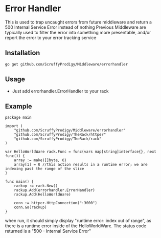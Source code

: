 # Error Handler
This is used to trap uncaught errors from future middleware and return a 500 Internal Service Error instead of nothing
Previous Middleware are typically used to filter the error into something more presentable, and/or report the error to your error tracking service

## Installation
`go get github.com/ScruffyProdigy/Middleware/errorhandler`

## Usage

* Just add errorhandler.ErrorHandler to your rack

## Example

	package main

	import (
		"github.com/ScruffyProdigy/Middleware/errorhandler"
		"github.com/ScruffyProdigy/TheRack/httper"
		"github.com/ScruffyProdigy/TheRack/rack"
	)

	var HelloWorldWare rack.Func = func(vars map[string]interface{}, next func()) {
		array := make([]byte, 0)
		array[1] = 0 //this action results in a runtime error; we are indexing past the range of the slice
	}

	func main() {
		rackup := rack.New()
		rackup.Add(errorhandler.ErrorHandler)
		rackup.Add(HelloWorldWare)

		conn := httper.HttpConnection(":3000")
		conn.Go(rackup)
	}
	

when run, it should simply display "runtime error: index out of range", as there is a runtime error inside of the HelloWorldWare.  The status code returned is a "500 - Internal Service Error"